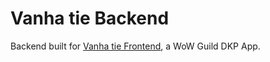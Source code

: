 # Vanha tie Backend
Backend built for [Vanha tie Frontend](https://github.com/Wokkipannu/Vanhatie-Frontend), a WoW Guild DKP App.